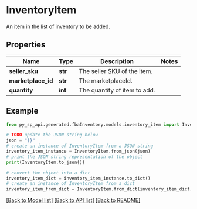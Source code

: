 # InventoryItem

An item in the list of inventory to be added.

## Properties

Name | Type | Description | Notes
------------ | ------------- | ------------- | -------------
**seller_sku** | **str** | The seller SKU of the item. | 
**marketplace_id** | **str** | The marketplaceId. | 
**quantity** | **int** | The quantity of item to add. | 

## Example

```python
from py_sp_api.generated.fbaInventory.models.inventory_item import InventoryItem

# TODO update the JSON string below
json = "{}"
# create an instance of InventoryItem from a JSON string
inventory_item_instance = InventoryItem.from_json(json)
# print the JSON string representation of the object
print(InventoryItem.to_json())

# convert the object into a dict
inventory_item_dict = inventory_item_instance.to_dict()
# create an instance of InventoryItem from a dict
inventory_item_from_dict = InventoryItem.from_dict(inventory_item_dict)
```
[[Back to Model list]](../README.md#documentation-for-models) [[Back to API list]](../README.md#documentation-for-api-endpoints) [[Back to README]](../README.md)


